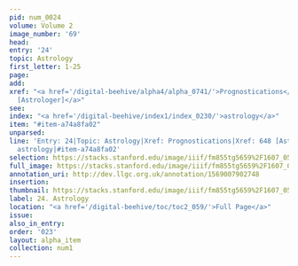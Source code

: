 ```yaml
---
pid: num_0024
volume: Volume 2
image_number: '69'
head: 
entry: '24'
topic: Astrology
first_letter: 1-25
page: 
add: 
xref: "<a href='/digital-beehive/alpha4/alpha_0741/'>Prognostications</a>|<a href='/digital-beehive/toc/toc2_146/'>648
  [Astrologer]</a>"
see: 
index: "<a href='/digital-beehive/index1/index_0230/'>astrology</a>"
item: "#item-a74a8fa02"
unparsed: 
line: 'Entry: 24|Topic: Astrology|Xref: Prognostications|Xref: 648 [Astrologer]|Index:
  astrology|#item-a74a8fa02'
selection: https://stacks.stanford.edu/image/iiif/fm855tg5659%2F1607_0536/326,4133,3023,438/full/0/default.jpg
full_image: https://stacks.stanford.edu/image/iiif/fm855tg5659%2F1607_0536/full/full/0/default.jpg
annotation_uri: http://dev.llgc.org.uk/annotation/1569007902748
insertion: 
thumbnail: https://stacks.stanford.edu/image/iiif/fm855tg5659%2F1607_0536/326,4133,600,180/250,/0/default.jpg
label: 24. Astrology
location: "<a href='/digital-beehive/toc/toc2_059/'>Full Page</a>"
issue: 
also_in_entry: 
order: '023'
layout: alpha_item
collection: num1
---
```

